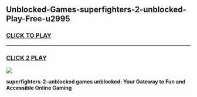 
## Unblocked-Games-superfighters-2-unblocked-Play-Free-u2995
<h3>
<a href="https://premium76.site?title=superfighters-2-unblocked&ref=21A">CLICK TO PLAY</a></h3>
<hr>

<h3>
<a href="https://premium76.site?title=superfighters-2-unblocked&ref=21A">CLICK 2 PLAY</a>
  
</h3>

<a href="https://premium76.site?title=superfighters-2-unblocked&ref=21A"><img src="https://clearcache.store/games.png"></a>


**superfighters-2-unblocked games unblocked: Your Gateway to Fun and Accessible Online Gaming**
